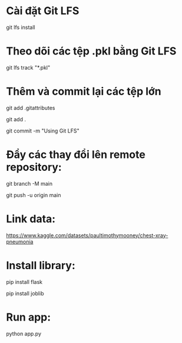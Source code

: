 # Cài đặt Git LFS
git lfs install

# Theo dõi các tệp .pkl bằng Git LFS
git lfs track "*.pkl"

# Thêm và commit lại các tệp lớn
git add .gitattributes

git add .

git commit -m "Using Git LFS"

# Đẩy các thay đổi lên remote repository:
git branch -M main

git push -u origin main


# Link data: 
https://www.kaggle.com/datasets/paultimothymooney/chest-xray-pneumonia

# Install library:
pip install flask

pip install joblib

# Run app:
python app.py


